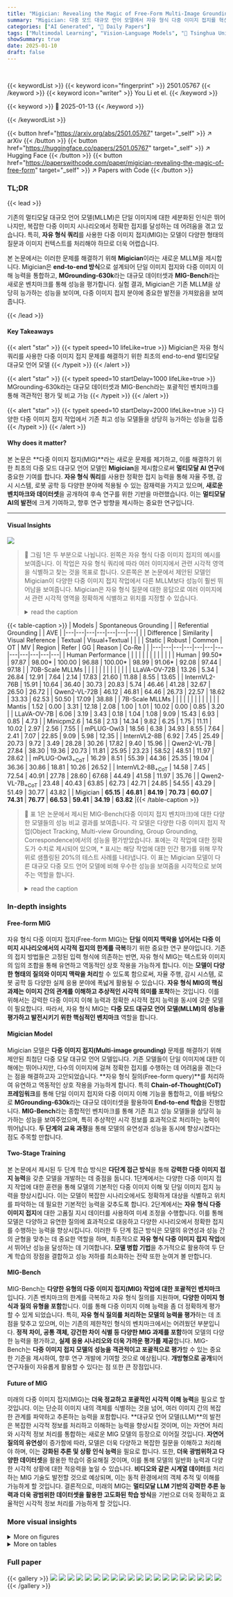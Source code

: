 ```yaml
---
title: "Migician: Revealing the Magic of Free-Form Multi-Image Grounding in Multimodal Large Language Models"
summary: "Migician: 다중 모드 대규모 언어 모델에서 자유 형식 다중 이미지 접지를 혁신적으로 개선"
categories: ["AI Generated", "🤗 Daily Papers"]
tags: ["Multimodal Learning", "Vision-Language Models", "🏢 Tsinghua University",]
showSummary: true
date: 2025-01-10
draft: false
---
```


<br>

{{< keywordList >}}
{{< keyword icon="fingerprint" >}} 2501.05767 {{< /keyword >}}
{{< keyword icon="writer" >}} You Li et el. {{< /keyword >}}
 
{{< keyword >}} 🤗 2025-01-13 {{< /keyword >}}
 
{{< /keywordList >}}

{{< button href="https://arxiv.org/abs/2501.05767" target="_self" >}}
↗ arXiv
{{< /button >}}
{{< button href="https://huggingface.co/papers/2501.05767" target="_self" >}}
↗ Hugging Face
{{< /button >}}
{{< button href="https://paperswithcode.com/paper/migician-revealing-the-magic-of-free-form" target="_self" >}}
↗ Papers with Code
{{< /button >}}




### TL;DR


{{< lead >}}

기존의 멀티모달 대규모 언어 모델(MLLM)은 단일 이미지에 대한 세분화된 인식은 뛰어나지만, 복잡한 다중 이미지 시나리오에서 정확한 접지를 달성하는 데 어려움을 겪고 있습니다. 특히, **자유 형식 쿼리**를 사용한 다중 이미지 접지(MIG)는 모델이 다양한 형태의 질문과 이미지 컨텍스트를 처리해야 하므로 더욱 어렵습니다.

본 논문에서는 이러한 문제를 해결하기 위해 **Migician**이라는 새로운 MLLM을 제시합니다. Migician은 **end-to-end 방식**으로 설계되어 단일 이미지 접지와 다중 이미지 이해 능력을 통합하고, **MGrounding-630k**라는 대규모 데이터셋과 **MIG-Bench**라는 새로운 벤치마크를 통해 성능을 평가합니다. 실험 결과, Migician은 기존 MLLM을 상당히 능가하는 성능을 보이며, 다중 이미지 접지 분야에 중요한 발전을 가져왔음을 보여줍니다.

{{< /lead >}}


#### Key Takeaways

{{< alert "star" >}}
{{< typeit speed=10 lifeLike=true >}} Migician은 자유 형식 쿼리를 사용한 다중 이미지 접지 문제를 해결하기 위한 최초의 end-to-end 멀티모달 대규모 언어 모델 {{< /typeit >}}
{{< /alert >}}

{{< alert "star" >}}
{{< typeit speed=10 startDelay=1000 lifeLike=true >}} MGrounding-630k라는 대규모 데이터셋과 MIG-Bench라는 포괄적인 벤치마크를 통해 객관적인 평가 및 비교 가능 {{< /typeit >}}
{{< /alert >}}

{{< alert "star" >}}
{{< typeit speed=10 startDelay=2000 lifeLike=true >}} 다양한 다중 이미지 접지 작업에서 기존 최고 성능 모델들을 상당히 능가하는 성능을 입증 {{< /typeit >}}
{{< /alert >}}

#### Why does it matter?
본 논문은 **다중 이미지 접지(MIG)**라는 새로운 문제를 제기하고, 이를 해결하기 위한 최초의 다중 모드 대규모 언어 모델인 **Migician**을 제시함으로써 **멀티모달 AI 연구**에 중요한 기여를 합니다.  **자유 형식 쿼리**를 사용한 정확한 접지 능력을 통해 자율 주행, 감시 시스템, 로봇 공학 등 다양한 분야에 적용될 수 있는 잠재력을 가지고 있으며, **새로운 벤치마크와 데이터셋**을 공개하여 후속 연구를 위한 기반을 마련했습니다.  이는 **멀티모달 AI의 발전**에 크게 기여하고, 향후 연구 방향을 제시하는 중요한 연구입니다.

------
#### Visual Insights



![](https://arxiv.org/html/2501.05767/x3.png)

> 🔼  그림 1은 두 부분으로 나뉩니다. 왼쪽은 자유 형식 다중 이미지 접지의 예시를 보여줍니다. 이 작업은 자유 형식 쿼리에 따라 여러 이미지에서 관련 시각적 영역을 식별하고 찾는 것을 목표로 합니다. 오른쪽은 본 논문에서 제안된 모델인 Migician이 다양한 다중 이미지 접지 작업에서 다른 MLLM보다 성능이 훨씬 뛰어남을 보여줍니다. Migician은 자유 형식 질문에 대한 응답으로 여러 이미지에서 관련 시각적 영역을 정확하게 식별하고 위치를 지정할 수 있습니다.
> <details>
> <summary>read the caption</summary>
> Figure 1: Left: Examples of free-form multi-image grounding. The task is to identify and localize relevant visual regions across multiple images based on a free-form query. Right: Our proposed model, Migician, significantly outperforms other MLLMs on various multi-image grounding tasks.
> </details>





{{< table-caption >}}
| Models | Spontaneous Grounding |  | Referential Grounding |  | AVE |
|---|---|---|---|---|---|---|
| | Difference | Similarity | Visual Reference | Textual | Visual+Textual |  |
| | Static | Robust | Common | OT | MV | Region | Refer | GG | Reason | Co-Re |  |
|---|---|---|---|---|---|---|---|---|---|---|---|
| Human Performance |  |  |  |  |  |  |  |  |  |  |  |
| Human | 99.50* | 97.87 | 98.00* | 100.00 | 96.88 | 100.00* | 98.99 | 91.06* | 92.08 | 97.44 | 97.18 |
| 70B-Scale MLLMs |  |  |  |  |  |  |  |  |  |  |  |
| LLaVA-OV-72B | 13.26 | 5.34 | 26.84 | 12.91 | 7.64 | 2.14 | 17.83 | 21.60 | 11.88 | 8.55 | 13.65 |
| InternVL2-76B | 15.91 | 10.64 | 36.40 | 30.73 | 20.83 | 5.74 | 46.46 | 41.28 | 32.67 | 26.50 | 26.72 |
| Qwen2-VL-72B | 46.12 | 46.81 | 64.46 | 26.73 | 22.57 | 18.62 | 33.33 | 62.53 | 50.50 | 17.09 | 38.88 |
| 7B-Scale MLLMs |  |  |  |  |  |  |  |  |  |  |  |
| Mantis | 1.52 | 0.00 | 3.31 | 12.18 | 2.08 | 1.00 | 1.01 | 10.02 | 0.00 | 0.85 | 3.20 |
| LLaVA-OV-7B | 6.06 | 3.19 | 3.43 | 0.18 | 1.04 | 1.08 | 9.09 | 15.43 | 6.93 | 0.85 | 4.73 |
| Minicpm2.6 | 14.58 | 2.13 | 14.34 | 9.82 | 6.25 | 1.75 | 11.11 | 10.02 | 2.97 | 2.56 | 7.55 |
| mPLUG-Owl3 | 18.56 | 6.38 | 34.93 | 8.55 | 7.64 | 2.41 | 7.07 | 22.85 | 9.09 | 5.98 | 12.35 |
| InternVL2-8B | 6.92 | 7.45 | 25.49 | 20.73 | 9.72 | 3.49 | 28.28 | 30.26 | 17.82 | 9.40 | 15.96 |
| Qwen2-VL-7B | 27.84 | 38.30 | 19.36 | 20.73 | 11.81 | 25.95 | 23.23 | 58.52 | 48.51 | 11.97 | 28.62 |
| mPLUG-Owl3<sub>+CoT</sub> | 16.29 | 8.51 | 55.39 | 44.36 | 25.35 | 19.04 | 36.36 | 30.86 | 18.81 | 10.26 | 26.52 |
| InternVL2-8B<sub>+CoT</sub> | 14.58 | 7.45 | 72.54 | 40.91 | 27.78 | 28.60 | 67.68 | 44.49 | 41.58 | 11.97 | 35.76 |
| Qwen2-VL-7B<sub>+CoT</sub> | 23.48 | 40.43 | 63.85 | 62.73 | 42.71 | 24.85 | 54.55 | 43.29 | 51.49 | 30.77 | 43.82 |
| Migician | **65.15** | **46.81** | **84.19** | **70.73** | **60.07** | **74.31** | **76.77** | **66.53** | **59.41** | **34.19** | **63.82** |{{< /table-caption >}}

> 🔼 표 1은 논문에서 제시된 MIG-Bench(다중 이미지 접지 벤치마크)에 대한 다양한 모델들의 성능 비교 결과를 보여줍니다.  각 모델은 다양한 다중 이미지 접지 작업(Object Tracking, Multi-view Grounding, Group Grounding, Correspondence)에서의 성능을 평가받았습니다.  표에는 각 작업에 대한 정확도가 수치로 제시되어 있으며, * 표시는 해당 작업에 대한 인간 평가를 위해 무작위로 샘플링된 20%의 테스트 사례를 나타냅니다. 이 표는 Migician 모델이 다른 대규모 다중 모드 언어 모델에 비해 우수한 성능을 보여줌을 시각적으로 보여주는 역할을 합니다.
> <details>
> <summary>read the caption</summary>
> Table 1: Performance comparison of different models on MIG-Bench. OT, MV, GG and Co-Re respectively means object tracking, multi-view grounding, group grounding and correspondence. For values marked with *, we randomly sample 20% testing examples for human evaluation on the corresponding task.
> </details>





### In-depth insights


#### Free-form MIG
자유 형식 다중 이미지 접지(Free-form MIG)는 **단일 이미지 맥락을 넘어서는 다중 이미지 시나리오에서의 시각적 접지의 한계를 극복**하기 위한 중요한 연구 분야입니다. 기존의 접지 방법들은 고정된 입력 형식에 의존하는 반면, 자유 형식 MIG는 텍스트와 이미지의 임의 조합을 통해 유연하고 역동적인 상호 작용을 가능하게 합니다. 이는 **모델이 다양한 형태의 질의와 이미지 맥락을 처리**할 수 있도록 함으로써, 자율 주행, 감시 시스템, 로봇 공학 등 다양한 실제 응용 분야에 폭넓게 활용될 수 있습니다.  **자유 형식 MIG의 핵심 과제는 이미지 간의 관계를 이해하고 추상적인 시각적 의미를 포착**하는 것입니다. 이를 위해서는 강력한 다중 이미지 이해 능력과 정확한 시각적 접지 능력을 동시에 갖춘 모델이 필요합니다. 따라서, 자유 형식 MIG는 **다중 모드 대규모 언어 모델(MLLM)의 성능을 평가하고 발전시키기 위한 핵심적인 벤치마크** 역할을 합니다.

#### Migician Model
Migician 모델은 **다중 이미지 접지(Multi-image grounding)** 문제를 해결하기 위해 제안된 최첨단 다중 모달 대규모 언어 모델입니다. 기존 모델들이 단일 이미지에 대한 이해에는 뛰어나지만, 다수의 이미지에 걸쳐 정확한 접지를 수행하는 데 어려움을 겪는다는 점을 해결하고자 고안되었습니다.  **자유 형식 질의(Free-form query)**를 처리하여 유연하고 역동적인 상호 작용을 가능하게 합니다.  특히 **Chain-of-Thought(CoT) 프레임워크**를 통해 단일 이미지 접지와 다중 이미지 이해 기능을 통합하고, 이를 바탕으로 **MGrounding-630k**라는 대규모 데이터셋을 활용하여 **End-to-end 학습**을 진행합니다.  **MIG-Bench**라는 종합적인 벤치마크를 통해 기존 최고 성능 모델들을 상당히 능가하는 성능을 보여주었으며, 특히 추상적인 시각 정보를 효과적으로 처리하는 능력이 뛰어납니다.  **두 단계의 교육 과정**을 통해 모델의 유연성과 성능을 동시에 향상시켰다는 점도 주목할 만합니다.

#### Two-Stage Training
본 논문에서 제시된 두 단계 학습 방식은 **다단계 접근 방식**을 통해 **강력한 다중 이미지 접지 능력**을 갖춘 모델을 개발하는 데 중점을 둡니다. 1단계에서는 다양한 다중 이미지 접지 작업에 대한 훈련을 통해 모델의 기본적인 다중 이미지 이해 및 단일 이미지 접지 능력을 향상시킵니다. 이는 모델이 복잡한 시나리오에서도 정확하게 대상을 식별하고 위치를 파악하는 데 필요한 기본적인 능력을 갖추도록 합니다. 2단계에서는 **자유 형식 다중 이미지 접지**에 대한 고품질 지시 데이터를 사용하여 미세 조정을 수행합니다. 이를 통해 모델은 다양하고 유연한 질의에 효과적으로 대응하고 다양한 시나리오에서 정확한 접지를 수행하는 능력을 향상시킵니다. 이러한 두 단계 접근 방식은 모델의 유연성과 성능 간의 균형을 맞추는 데 중요한 역할을 하며, 최종적으로 **자유 형식 다중 이미지 접지 작업**에서 뛰어난 성능을 달성하는 데 기여합니다.  **모델 병합 기법**을 추가적으로 활용하여 두 단계 학습의 장점을 결합하고 성능 저하를 최소화하는 전략 또한 눈여겨 볼 만합니다.

#### MIG-Bench
MIG-Bench는 **다양한 유형의 다중 이미지 접지(MIG) 작업에 대한 포괄적인 벤치마크**입니다. 기존 벤치마크의 한계를 극복하고 자유 형식 질의를 지원하며, **다양한 이미지 형식과 질의 유형을 포함**합니다. 이를 통해 다중 이미지 이해 능력을 좀 더 정확하게 평가할 수 있게 되었습니다. 특히, **자유 형식 질의를 처리하는 모델의 능력을 평가**하는 데 초점을 맞추고 있으며, 이는 기존의 제한적인 형식의 벤치마크에서는 어려웠던 부분입니다.  **정적 차이, 공통 객체, 강건한 차이 식별 등 다양한 MIG 과제를 포함**하여 모델의 다양한 능력을 평가하고, **실제 응용 시나리오와 더욱 가까운 평가를 제공**합니다.  MIG-Bench는 **다중 이미지 접지 모델의 성능을 객관적이고 포괄적으로 평가**할 수 있는 중요한 기준을 제시하여, 향후 연구 개발에 기여할 것으로 예상됩니다.  **개방형으로 공개**되어 연구자들이 자유롭게 활용할 수 있다는 점 또한 큰 장점입니다.

#### Future of MIG
미래의 다중 이미지 접지(MIG)는 **더욱 정교하고 포괄적인 시각적 이해 능력**을 필요로 할 것입니다.  이는 단순히 이미지 내의 객체를 식별하는 것을 넘어, 여러 이미지 간의 복잡한 관계를 파악하고 추론하는 능력을 포함합니다. **대규모 언어 모델(LLM)**의 발전은 복잡한 시각적 정보를 처리하고 이해하는 능력을 향상시킬 것이며, 이는 자연어 처리와 시각적 정보 처리를 통합하는 새로운 MIG 모델의 등장으로 이어질 것입니다.  **자연어 질의의 유연성**이 증가함에 따라, 모델은 더욱 다양하고 복잡한 질문을 이해하고 처리해야 하며, 이는 **강화된 추론 및 상황 인식 능력**을 필요로 합니다. 또한, **더욱 광범위하고 다양한 데이터셋**을 활용한 학습이 중요해질 것이며, 이를 통해 모델의 일반화 능력과 다양한 시각적 상황에 대한 적응력을 높일 수 있습니다.  **비디오와 같은 시계열 데이터**를 처리하는 MIG 기술도 발전할 것으로 예상되며, 이는 동적 환경에서의 객체 추적 및 이해를 가능하게 할 것입니다.  결론적으로, 미래의 MIG는 **멀티모달 LLM 기반의 강력한 추론 능력과 더욱 광범위한 데이터셋을 활용한 고도화된 학습 방식**을 기반으로 더욱 정확하고 효율적인 시각적 정보 처리를 가능하게 할 것입니다.


### More visual insights

<details>
<summary>More on figures
</summary>


![](https://arxiv.org/html/2501.05767/x4.png)

> 🔼 MIG-Bench에 포함된 다중 이미지 접지 작업의 예시입니다. 이러한 작업들은 명시적인 참조 요구 사항이 있는지 여부에 따라 자발적 접지와 참조 접지의 두 가지 범주로 나뉩니다. 자발적 접지는 여러 이미지 간의 관계를 문맥적 단서로 사용하여 자율적으로 객체를 식별하고 위치를 파악하는 반면, 참조 접지는 대상 객체에 대한 명시적인 참조가 필요합니다. 이러한 참조는 이미지와 텍스트 설명의 임의 조합으로 표현될 수 있습니다. 그림에는 다양한 유형의 다중 이미지 접지 작업이 자세하게 설명되어 있습니다.
> <details>
> <summary>read the caption</summary>
> Figure 2:  An illustration of the multi-image grounding tasks included in MIG-Bench. These tasks are divided into two categories: spontaneous grounding and referential grounding, depending on the whether there are explicit referential requirements.
> </details>



![](https://arxiv.org/html/2501.05767/x5.png)

> 🔼 그림 3은 Chain-of-Thought(CoT) 프레임워크와 그 실패 사례를 보여줍니다. (a) 직접 추론과 달리, (b) CoT 방식은 작업을 두 개의 하위 작업으로 분해하여 모델의 기존 기능을 활용하여 각 하위 작업을 해결합니다. (c)는 추상적인 시각 정보를 처리하는 데 어려움을 겪는 CoT의 실패 사례를 보여줍니다. 녹색과 빨간색 배경은 각각 정답과 오답을 나타냅니다.  CoT는 먼저 다중 이미지 이해를 통해 텍스트 참조 질의를 생성한 다음, 단일 이미지 접지 기능을 사용하여 해당 질의를 기반으로 객체를 찾습니다. 하지만 추상적인 시각적 의미를 설명하는 데 어려움을 겪고, 두 단계 과정으로 인해 추론 시간이 두 배로 늘어납니다.
> <details>
> <summary>read the caption</summary>
> Figure 3: Illustration of the CoT framework and its failure case. Different from (a) direct inference, the (b) CoT method decomposes the task into two subtasks, solving each task deploying the model’s existing capabilities. A failure case of CoT is shown in (c) where the model struggles at handling abstract visual information. Green and red background colors indicate correct and incorrect answers, respectively.
> </details>



![](https://arxiv.org/html/2501.05767/x6.png)

> 🔼 그림 4는 논문의 데이터셋 및 벤치마크에 대한 통계를 보여줍니다. MGrounding-630k 데이터셋은 다양한 멀티 이미지 접지 작업을 위한 63만 개 이상의 데이터로 구성됩니다. MIG-Bench는 10가지 멀티 이미지 접지 작업, 5,900개 이상의 이미지, 4,200개 이상의 테스트 인스턴스를 포함하는 종합적인 벤치마크입니다. 이 그림은 각 작업의 데이터셋 크기, 이미지 개수, 데이터 분포 등을 시각적으로 보여주어 데이터셋과 벤치마크의 규모와 다양성을 한눈에 이해하도록 도와줍니다.
> <details>
> <summary>read the caption</summary>
> Figure 4: Statistics of the MGrounding-630k dataset and MIG-Bench.
> </details>



![](https://arxiv.org/html/2501.05767/x7.png)

> 🔼 그림 5는 단일 이미지 기반 Chain-of-Thought(CoT) 추론 과정에서 발생하는 네 가지 전형적인 오류 유형을 보여줍니다. (a)는 특수한 다중 이미지 형식, (b)는 추상적인 시각 정보, (c)는 CoT 오류 전파, (d)는 2단계 추론 오류를 각각 나타냅니다.  (a)의 경우, 다중 이미지가 특정 형식으로 구성되어 모든 시각 정보를 통합해야만 MIG 작업을 수행할 수 있는 경우에 해당합니다. (b)는 시각 정보가 텍스트로 충분히 표현되지 못하여 정확한 추론이 어려운 경우이고, (c)는 CoT의 다단계 과정에서 오류가 전파되어 추론의 정확도가 저하되는 상황입니다. (d)는 추론 과정의 두 번째 단계에서 오류가 발생하여 최종 결과가 잘못되는 경우입니다.  이러한 오류 유형들을 분석하여 Migician 모델의 한계점을 파악하고 개선 방향을 제시합니다.
> <details>
> <summary>read the caption</summary>
> Figure 5: Above are the four representative failure patterns of the single-image CoT. From left to right, top to bottom, they are (a) special multi-image format, (b) abstract visual information, (c) CoT error propagation, (d) step-2 inference error.
> </details>



![](https://arxiv.org/html/2501.05767/x8.png)

> 🔼 표 2는 다양한 다중 이미지 이해 벤치마크에 대한 여러 모델의 성능을 비교한 표입니다.  표에는 각 모델의 성능 점수가 여러 벤치마크별로 제시되어 있으며, 오픈 소스 모델의 경우 최고 점수는 굵게 표시되고, 두 번째로 높은 점수는 밑줄이 그어져 있습니다. 이를 통해 다양한 벤치마크에서의 모델 성능을 한눈에 비교하고, 특히 오픈 소스 모델들 간의 상대적 성능을 명확하게 파악할 수 있습니다.  각 벤치마크는 다중 이미지 이해 능력의 다양한 측면을 평가하도록 설계되었을 것입니다.
> <details>
> <summary>read the caption</summary>
> Table 2: Performance comparison on various multi-image understanding benchmarks. The highest score is highlighted in bold and the second highest score is underlined for all open-source models.
> </details>



![](https://arxiv.org/html/2501.05767/x9.png)

> 🔼 표 3은 Migician 모델이 초고해상도 이미지에 대해 제로샷 방식으로 얼마나 잘 일반화되는지를 보여줍니다.  기존의 벤치마크 데이터셋으로 학습된 모델이,  본래 학습 데이터셋에 없던 초고해상도 이미지에서도 높은 성능을 유지하는 것을 의미합니다.  이는 Migician 모델의 강인성과 일반화 능력을 시사합니다.
> <details>
> <summary>read the caption</summary>
> Table 3: On V* Bench, Migician generalizes well to the hyper-resolution single image in a zero-shot manner.
> </details>



</details>




<details>
<summary>More on tables
</summary>


{{< table-caption >}}
| Model | MuirBench | BLINK val | MIBench | Mantis_eval | MMIU | AVE |
|---|---|---|---|---|---|---|
| **Closed-Source Model** |  |  |  |  |  |  |
| GPT-4o | 62.31 | 60.04 | 71.88 | 62.67 | 55.7 | 62.52 |
| Gemini-Pro | 49.35 | 45.16 | — | — | 53.4 | 49.30 |
| **Open-Source Model** |  |  |  |  |  |  |
| LLaVA-1.5 | 23.46 | 37.13 | 26.83 | 31.34 | 19.20 | 27.59 |
| CogVLM | 20.85 | 41.54 | — | 45.16 | 23.57 | 32.78 |
| Idefics2-8B | 26.08 | — | 46.39 | 48.85 | 27.80 | 37.28 |
| mPLUG-Owl3 | 39.67 | 50.30 | 56.66 | 63.10 | 21.72 | 46.29 |
| InternVL2-8B | 48.70 | 50.57 | 52.91 | 60.37 | 42.00 | 50.05 |
| Mantis | _44.50_ | 49.05 | 45.09 | 57.14 | 45.60 | 48.28 |
| LLaVA-OV-7B | 41.80 | 48.20 | _71.29_ | 64.20 | 44.46 | 53.99 |
| Minicpm2.6 | 42.65 | 51.45 | 71.09 | _69.12_ | 50.19 | 56.90 |
| Qwen2-VL-7B | 42.04 | **52.35** | 68.06 | **70.97** | _54.36_ | _57.56_ |
| **Migician** | **53.69** | _51.53_ | **71.42** | _69.12_ | **60.32** | **61.51** |{{< /table-caption >}}
> 🔼 표 6은 다양한 데이터 하위 집합의 기여도에 대한 추가 연구 결과를 보여줍니다.  이 표는 다양한 데이터 소스를 사용하여 훈련된 모델의 성능을 비교 분석하여, 각 데이터 유형(멀티 이미지 그라운딩, 일반적인 멀티 이미지 이해 데이터 등)이 최종 모델 성능에 미치는 영향을 정량적으로 보여줍니다.  특히, 각 데이터 유형을 제거했을 때의 성능 변화를 통해 각 데이터의 중요성을 파악할 수 있습니다.
> <details>
> <summary>read the caption</summary>
> Table 6: The ablation study about the contribution of different data subsets.
> </details>

{{< table-caption >}}
| V* Bench | Attribute | Spatial | Overall |
|---|---|---|---| 
| Human Level | 98.26 | 100.00 | 98.95 |
| Random Guess | 26.73 | 50.00 | 35.99 |
| **Tool-using Pipeline** |  |  |  |
| MM-React | 34.78 | 51.31 | 41.36 |
| Visprog | 31.30 | 56.57 | 41.36 |
| SEAL | 74.78 | 76.31 | 75.39 |
| **End-to-end MLLMs** |  |  |  |
| InternVL2-8B | 29.56 | 56.57 | 43.07 |
| Gemini Pro | 40.86 | 59.21 | 48.16 |
| LLaVA-1.5 | 43.47 | 56.57 | 48.68 |
| Minicpm2.6 | 40.86 | 64.47 | 52.67 |
| GPT-4V | 51.30 | 60.53 | 54.97 |
| Migician<sub>zero_shot</sub> | 59.16 | 60.53 | 59.85 |
| Migician<sub>slice</sub> | 77.49 | 67.11 | 72.30 |{{< /table-caption >}}
> 🔼 표 7은 다양한 학습 방법을 비교 분석한 표입니다. 다중 작업 학습, 개별 작업 학습 및 작업별 전문 모델 병합 세 가지 방법의 학습 효율성을 비교하여, 어떤 방법이 M-Grounding 데이터셋의 특징을 가장 잘 반영하는지 보여줍니다. 표에는 참조, 객체 추적, 그룹 지정, 영역 지정, 정적 차이 및 공통 객체 등 여러 작업에 대한 결과가 포함되어 있습니다.
> <details>
> <summary>read the caption</summary>
> Table 7: Comparison between different training methods. We compare the learning efficiency between multi-task learning, separate learning and merging all these task-specialized modes. We mainly focus on the in-domain tasks that M-Grounding dataset covers.
> </details>

{{< table-caption >}}
| Model | RefCOCO val | RefCOCO testA | RefCOCO testB | RefCOCO+ val | RefCOCO+ testA | RefCOCO+ testB | RefCOCOg val | RefCOCOg test | AVE |
|---|---|---|---|---|---|---|---|---|---|---| 
| VisionLLM v2 [40] | 79.20 | 82.30 | 77.00 | 68.90 | 75.80 | 61.80 | 73.30 | 74.80 | 74.14 |
| Shikra [5] | 87.00 | 90.60 | 80.20 | 81.60 | 87.40 | 72.10 | 82.30 | 82.20 | 82.97 |
| InternVL2-8B [3] | 87.10 | 91.10 | 80.70 | 79.80 | 87.90 | 71.40 | 82.70 | 82.70 | 82.94 |
| GroundingGPT [25] | 88.02 | 91.55 | 82.47 | 81.61 | 87.18 | 73.18 | 81.67 | 81.99 | 83.57 |
| Griffon v2 [49] | 89.6 | 91.80 | 86.50 | 81.90 | 85.50 | 76.20 | 85.00 | 86.00 | 85.30 |
| InternVL2-8B [3] | 87.10 | 91.10 | 80.70 | 79.80 | 87.90 | 71.40 | 82.70 | 82.70 | 82.94 |
| Qwen2-VL-7B [38] | 91.70 | 93.60 | 87.30 | 85.80 | 90.50 | 79.50 | 87.30 | 87.80 | 87.96 |
| Migician | 91.62 | 93.49 | 87.22 | 86.13 | 91.06 | 79.93 | 88.06 | 87.80 | 88.16 |{{< /table-caption >}}
> 🔼 표 8은 다양한 응답 형식(전체 경계 상자 좌표 직접 생성 vs. 각 이미지에 대한 개별 경계 상자 좌표 생성)에 따른 성능 비교를 보여줍니다. 무작위 추측의 경우, 기본 응답으로 (0,0),(999,999)를 설정했습니다. 이 표는 다양한 모델의 다중 이미지 접지 성능을 평가하기 위해 사용된 여러 가지 접근 방식의 효과를 보여주는 데 도움이 됩니다. 각 모델은 여러 질의 유형에 대해 평가되며, 전체 경계 상자를 직접 생성하는 것보다 각 이미지에 대해 개별적으로 경계 상자를 생성하는 것이 더 나은 성능을 보여줍니다.
> <details>
> <summary>read the caption</summary>
> Table 8: Comparison of different answering forms. For random guess, we set the default answer as (0,0),(999,999).
> </details>

{{< table-caption >}}
| Models | Spontaneous | Referential | AVE |
|---|---|---|---| 
| mPLUG-Owl3 | 19.96 | 9.08 | 13.04 |
| mPLUG-Owl3<sub>+mCoT</sub> | 23.78 | 14.10 | 17.62 |
| mPLUG-Owl3<sub>+CoT</sub> | 26.73 | 26.43 | 26.54 |
| InternVL2-8B | 13.29 | 17.10 | 15.71 |
| InternVL2-8B<sub>+mCoT</sub> | 23.78 | 21.99 | 22.64 |
| InternVL2-8B<sub>+CoT</sub> | 31.52 | 37.57 | 35.37 |
| Qwen2-VL-7B | 19.96 | 28.67 | 28.61 |
| Qwen2-VL-7B<sub>+mCoT</sub> | 41.83 | 26.23 | 31.90 |
| Qwen2-VL-7B<sub>+CoT</sub> | 42.59 | 44.34 | 43.70 |{{< /table-caption >}}
> 🔼 표 9는 70B 크기의 다중 모드 언어 모델(MLLM)에 사고 과정(Chain-of-Thought, CoT) 프레임워크를 적용했을 때의 성능을 비교한 표입니다.  다양한 다중 이미지 접지(grounding) 작업에 대한 여러 모델의 정확도를 보여줍니다.  각 모델의 성능은 다중 이미지 접지의 여러 측면(예: 차이점, 유사성, 정적 차이, 강력한 차이, 공통 객체)을 평가하여 종합적으로 비교됩니다.  이는 단일 이미지 접지 성능뿐 아니라 다중 이미지 이해 능력을 종합적으로 평가하는 지표입니다.
> <details>
> <summary>read the caption</summary>
> Table 9: Performance Comparison of 70B scale models equipped with CoT.
> </details>

{{< table-caption >}}
| Setting | MuirBench | BLINK | MIBench | Mantis | MMIU | MIG |
|---|---|---|---|---|---|---|
| **Base** | 42.04 | 52.35 | 68.06 | 70.97 | 54.36 | 28.62 |
| **Full data (Stage-1)** | 53.77 | 51.27 | 71.76 | 66.36 | 53.31 | 62.79 |
| **-w/o grounding** | 44.54<sub>(-9.23)</sub> | 51.32<sub>(+0.42)</sub> | 71.68<sub>(-0.08)</sub> | 67.74<sub>(+1.38)</sub> | 52.12<sub>(-1.19)</sub> | 22.43<sub>(-40.36)</sub> |
| **-w/o general** | 53.62<sub>(-0.15)</sub> | 49.25<sub>(-2.02)</sub> | 65.22<sub>(-6.54)</sub> | 64.52<sub>(-1.84)</sub> | 48.61<sub>(-4.70)</sub> | 62.21<sub>(-0.58)</sub> |{{< /table-caption >}}
> 🔼 이 표는 논문의 두 번째 섹션인 데이터 구성(Data Construction)에서 설명하는 MGrounding-630k 데이터셋의 두 가지 학습 단계(Stage)에 대한 데이터 비율을 보여줍니다.  Stage 1은 다양한 단일 이미지 및 다중 이미지 작업을 포함하여 모델의 일반적인 이해와 기초적인 그라운딩 능력을 향상시키는 데 중점을 둡니다. Stage 2는 자유 형식의 다중 이미지 그라운딩 작업에 집중하여 모델의 유연성과 적응력을 높입니다. 표에는 각 단계의 데이터셋 구성 방식과 비율이 자세히 설명되어 있습니다.  각 데이터셋의 출처와 사용 비율을 명시하여 데이터 구성 방식을 투명하게 보여줍니다.
> <details>
> <summary>read the caption</summary>
> Table 10: Training data proportion for two stages.
> </details>

</details>




### Full paper

{{< gallery >}}
<img src="paper_images/1.png" class="grid-w50 md:grid-w33 xl:grid-w25" />
<img src="paper_images/2.png" class="grid-w50 md:grid-w33 xl:grid-w25" />
<img src="paper_images/3.png" class="grid-w50 md:grid-w33 xl:grid-w25" />
<img src="paper_images/4.png" class="grid-w50 md:grid-w33 xl:grid-w25" />
<img src="paper_images/5.png" class="grid-w50 md:grid-w33 xl:grid-w25" />
<img src="paper_images/6.png" class="grid-w50 md:grid-w33 xl:grid-w25" />
<img src="paper_images/7.png" class="grid-w50 md:grid-w33 xl:grid-w25" />
<img src="paper_images/8.png" class="grid-w50 md:grid-w33 xl:grid-w25" />
<img src="paper_images/9.png" class="grid-w50 md:grid-w33 xl:grid-w25" />
<img src="paper_images/10.png" class="grid-w50 md:grid-w33 xl:grid-w25" />
<img src="paper_images/11.png" class="grid-w50 md:grid-w33 xl:grid-w25" />
<img src="paper_images/12.png" class="grid-w50 md:grid-w33 xl:grid-w25" />
<img src="paper_images/13.png" class="grid-w50 md:grid-w33 xl:grid-w25" />
<img src="paper_images/14.png" class="grid-w50 md:grid-w33 xl:grid-w25" />
<img src="paper_images/15.png" class="grid-w50 md:grid-w33 xl:grid-w25" />
<img src="paper_images/16.png" class="grid-w50 md:grid-w33 xl:grid-w25" />
<img src="paper_images/17.png" class="grid-w50 md:grid-w33 xl:grid-w25" />
<img src="paper_images/18.png" class="grid-w50 md:grid-w33 xl:grid-w25" />
<img src="paper_images/19.png" class="grid-w50 md:grid-w33 xl:grid-w25" />
<img src="paper_images/20.png" class="grid-w50 md:grid-w33 xl:grid-w25" />
{{< /gallery >}}